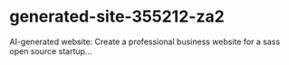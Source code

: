 # generated-site-355212-za2
AI-generated website: Create a professional business website for a sass open source startup...
